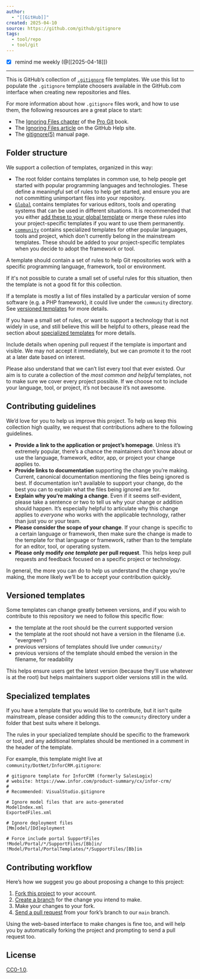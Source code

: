```yaml
---
author:
  - "[[GitHub]]"
created: 2025-04-10
source: https://github.com/github/gitignore
tags:
  - tool/repo
  - tool/git
---
```

- [x] remind me weekly (@[[2025-04-18]])
___

This is GitHub’s collection of [`.gitignore`](http://git-scm.com/docs/gitignore) file templates. We use this list to populate the `.gitignore` template choosers available in the GitHub.com interface when creating new repositories and files.

For more information about how `.gitignore` files work, and how to use them, the following resources are a great place to start:

- The [Ignoring Files chapter](https://git-scm.com/book/en/v2/Git-Basics-Recording-Changes-to-the-Repository#_ignoring) of the [Pro Git](http://git-scm.com/book) book.
- The [Ignoring Files article](https://help.github.com/articles/ignoring-files) on the GitHub Help site.
- The [gitignore(5)](http://git-scm.com/docs/gitignore) manual page.

## Folder structure

We support a collection of templates, organized in this way:

- The root folder contains templates in common use, to help people get started with popular programming languages and technologies. These define a meaningful set of rules to help get started, and ensure you are not committing unimportant files into your repository.
- [`Global`](https://github.com/github/gitignore/blob/main/Global) contains templates for various editors, tools and operating systems that can be used in different situations. It is recommended that you either [add these to your global template](https://docs.github.com/en/get-started/getting-started-with-git/ignoring-files#configuring-ignored-files-for-all-repositories-on-your-computer) or merge these rules into your project-specific templates if you want to use them permanently.
- [`community`](https://github.com/github/gitignore/blob/main/community) contains specialized templates for other popular languages, tools and project, which don't currently belong in the mainstream templates. These should be added to your project-specific templates when you decide to adopt the framework or tool.

A template should contain a set of rules to help Git repositories work with a specific programming language, framework, tool or environment.

If it's not possible to curate a small set of useful rules for this situation, then the template is not a good fit for this collection.

If a template is mostly a list of files installed by a particular version of some software (e.g. a PHP framework), it could live under the `community` directory. See [versioned templates](https://github.com/github/#versioned-templates) for more details.

If you have a small set of rules, or want to support a technology that is not widely in use, and still believe this will be helpful to others, please read the section about [specialized templates](https://github.com/github/#specialized-templates) for more details.

Include details when opening pull request if the template is important and visible. We may not accept it immediately, but we can promote it to the root at a later date based on interest.

Please also understand that we can’t list every tool that ever existed. Our aim is to curate a collection of the *most common and helpful* templates, not to make sure we cover every project possible. If we choose not to include your language, tool, or project, it’s not because it’s not awesome.

## Contributing guidelines

We’d love for you to help us improve this project. To help us keep this collection high quality, we request that contributions adhere to the following guidelines.

- **Provide a link to the application or project’s homepage**. Unless it’s extremely popular, there’s a chance the maintainers don’t know about or use the language, framework, editor, app, or project your change applies to.
- **Provide links to documentation** supporting the change you’re making. Current, canonical documentation mentioning the files being ignored is best. If documentation isn’t available to support your change, do the best you can to explain what the files being ignored are for.
- **Explain why you’re making a change**. Even if it seems self-evident, please take a sentence or two to tell us why your change or addition should happen. It’s especially helpful to articulate why this change applies to *everyone* who works with the applicable technology, rather than just you or your team.
- **Please consider the scope of your change**. If your change is specific to a certain language or framework, then make sure the change is made to the template for that language or framework, rather than to the template for an editor, tool, or operating system.
- **Please only modify *one template* per pull request**. This helps keep pull requests and feedback focused on a specific project or technology.

In general, the more you can do to help us understand the change you’re making, the more likely we’ll be to accept your contribution quickly.

## Versioned templates

Some templates can change greatly between versions, and if you wish to contribute to this repository we need to follow this specific flow:

- the template at the root should be the current supported version
- the template at the root should not have a version in the filename (i.e. "evergreen")
- previous versions of templates should live under `community/`
- previous versions of the template should embed the version in the filename, for readability

This helps ensure users get the latest version (because they'll use whatever is at the root) but helps maintainers support older versions still in the wild.

## Specialized templates

If you have a template that you would like to contribute, but it isn't quite mainstream, please consider adding this to the `community` directory under a folder that best suits where it belongs.

The rules in your specialized template should be specific to the framework or tool, and any additional templates should be mentioned in a comment in the header of the template.

For example, this template might live at `community/DotNet/InforCRM.gitignore`:

```
# gitignore template for InforCRM (formerly SalesLogix)
# website: https://www.infor.com/product-summary/cx/infor-crm/
#
# Recommended: VisualStudio.gitignore

# Ignore model files that are auto-generated
ModelIndex.xml
ExportedFiles.xml

# Ignore deployment files
[Mm]odel/[Dd]eployment

# Force include portal SupportFiles
!Model/Portal/*/SupportFiles/[Bb]in/
!Model/Portal/PortalTemplates/*/SupportFiles/[Bb]in
```

## Contributing workflow

Here’s how we suggest you go about proposing a change to this project:

1. [Fork this project](https://help.github.com/articles/fork-a-repo/) to your account.
2. [Create a branch](https://help.github.com/articles/creating-and-deleting-branches-within-your-repository) for the change you intend to make.
3. Make your changes to your fork.
4. [Send a pull request](https://help.github.com/articles/using-pull-requests/) from your fork’s branch to our `main` branch.

Using the web-based interface to make changes is fine too, and will help you by automatically forking the project and prompting to send a pull request too.

## License

[CC0-1.0](https://github.com/github/gitignore/blob/main/LICENSE).